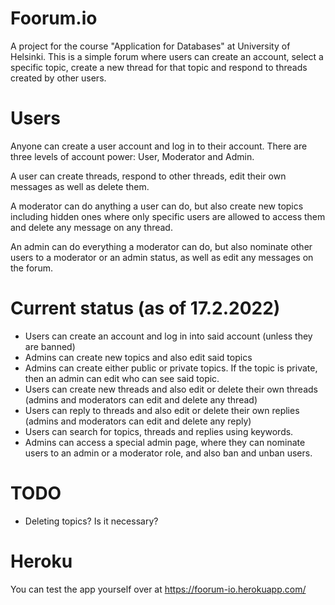 # Foorum.io
A project for the course "Application for Databases" at University of Helsinki. This is a simple forum where users can create an account, select a specific topic, create a new thread for that topic and respond to threads created by other users.

# Users
Anyone can create a user account and log in to their account. There are three levels of account power: User, Moderator and Admin.

A user can create threads, respond to other threads, edit their own messages as well as delete them.

A moderator can do anything a user can do, but also create new topics including hidden ones where only specific users are allowed to access them and delete any message on any thread.

An admin can do everything a moderator can do, but also nominate other users to a moderator or an admin status, as well as edit any messages on the forum.

# Current status (as of 17.2.2022)
- Users can create an account and log in into said account (unless they are banned)
- Admins can create new topics and also edit said topics
- Admins can create either public or private topics. If the topic is private, then an admin can edit who can see said topic.
- Users can create new threads and also edit or delete their own threads (admins and moderators can edit and delete any thread)
- Users can reply to threads and also edit or delete their own replies (admins and moderators can edit and delete any reply)
- Users can search for topics, threads and replies using keywords.
- Admins can access a special admin page, where they can nominate users to an admin or a moderator role, and also ban and unban users.

# TODO
- Deleting topics? Is it necessary?

# Heroku
You can test the app yourself over at https://foorum-io.herokuapp.com/
